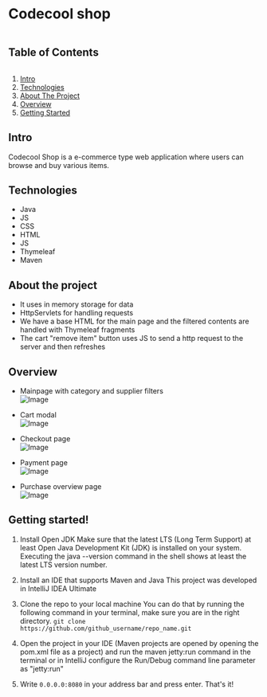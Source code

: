 # Codecool shop

<summary><h2 style="display: inline-block">Table of Contents</h2></summary>
<ol>
 <li>
    <a href="#intro">Intro</a>
</li>
<li>
    <a href="#technologies">Technologies</a>
</li>
<li>
    <a href="#about-the-project">About The Project</a>
</li>
<li>
    <a href="#overview">Overview</a>
</li>
  <li>
    <a href="#getting-started">Getting Started</a>
</li>
</ol>

## Intro
Codecool Shop is a e-commerce type web application where users can browse and buy various items.

## Technologies
- Java
- JS
- CSS
- HTML
- JS
- Thymeleaf
- Maven

## About the project
- It uses in memory storage for data
- HttpServlets for handling requests
- We have a base HTML for the main page and the filtered contents are handled with Thymeleaf fragments
- The cart "remove item" button uses JS to send a http request to the server and then refreshes

## Overview
- Mainpage with category and supplier filters<br/>
![Image](https://i.imgur.com/Li6WlY1.png)<br/>

- Cart modal<br/>
![Image](https://i.imgur.com/2AQCF9Z.png)<br/>

- Checkout page<br/>
![Image](https://i.imgur.com/0ssX0qb.png)<br/>

- Payment page<br/>
![Image](https://i.imgur.com/tDmZhrr.png)<br/>

- Purchase overview page<br/>
![Image](https://i.imgur.com/phCmPVo.png)<br/>

## Getting started!
1. Install Open JDK
Make sure that the latest LTS (Long Term Support) at least Open Java Development Kit (JDK) is installed on your system.
Executing the java --version command in the shell shows at least the latest LTS version number.

2. Install an IDE that supports Maven and Java
This project was developed in IntelliJ IDEA Ultimate

3. Clone the repo to your local machine
You can do that by running the following command in your terminal, make sure you are in the right directory.
```git clone https://github.com/github_username/repo_name.git```

4. Open the project in your IDE (Maven projects are opened by opening the pom.xml file as a project) and run the maven jetty:run command in the terminal or in IntelliJ configure the Run/Debug command line parameter as "jetty:run"

5. Write ```0.0.0.0:8080``` in your address bar and press enter. That's it!
